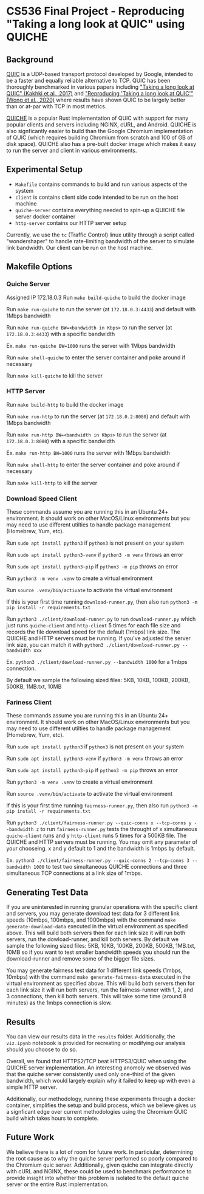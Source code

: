 # CS536 Final Project - Reproducing "Taking a long look at QUIC" using QUICHE

## Background
[QUIC](https://www.chromium.org/quic/) is a UDP-based transport protocol developed by Google, intended to be a faster and equally reliable alternative to TCP. QUIC has been thoroughly benchmarked in various papers including ["Taking a long look at QUIC" (Kakhki et al., 2017)](https://dl.acm.org/doi/pdf/10.1145/3131365.3131368) and ["Reproducing 'Taking a long look at QUIC'" (Wong et al., 2020)](https://reproducingnetworkresearch.wordpress.com/wp-content/uploads/2020/06/wong_tieu.pdf) where results have shown QUIC to be largely better than or at-par with TCP in most metrics. 

[QUICHE](https://github.com/cloudflare/quiche) is a popular Rust implementation of QUIC with support for many popular clients and servers including NGINX, cURL, and Android. QUICHE is also signficantly easier to build than the Google Chromium implementation of QUIC (which requires building Chromium from scratch and 100 of GB of disk space). QUICHE also has a pre-built docker image which makes it easy to run the server and client in various environments.

## Experimental Setup
- `Makefile` contains commands to build and run various aspects of the system
- `client` is contains client side code intended to be run on the host machine
- `quiche-server` contains everything needed to spin-up a QUICHE file server docker container
- `http-server` contains our HTTP server setup

Currently, we use the `tc` (Traffic Control) linux utility through a script called "wondershaper" to handle rate-limiting bandwidth of the server to simulate link bandwidth. Our client can be run on the host machine.

## Makefile Options

### Quiche Server
Assigned IP 172.18.0.3
Run 
```make build-quiche``` 
to build the docker image 

Run
```make run-quiche```
to run the server (at `172.18.0.3:4433`) and default with 1Mbps bandwidth

Run
```make run-quiche BW=<bandwidth in Kbps>```
to run the server (at `172.18.0.3:4433`) with a specific bandwidth

Ex.
```make run-quiche BW=1000```
runs the server with 1Mbps bandwidth

Run
```make shell-quiche```
to enter the server container and poke around if necessary

Run 
```make kill-quiche```
to kill the server

### HTTP Server
Run 
```make build-http``` 
to build the docker image 

Run
```make run-http```
to run the server (at `172.18.0.2:8080`) and default with 1Mbps bandwidth

Run
```make run-http BW=<bandwidth in Kbps>```
to run the server (at `172.18.0.3:8080`) with a specific bandwidth

Ex.
```make run-http BW=1000```
runs the server with 1Mbps bandwidth

Run
```make shell-http```
to enter the server container and poke around if necessary

Run 
```make kill-http```
to kill the server

### Download Speed Client

These commands assume you are running this in an Ubuntu 24+ environment. It should work on other MacOS/Linux environments but you may need to use different utilties to handle package management (Homebrew, Yum, etc).

Run
```sudo apt install python3```
if `python3` is not present on your system

Run
```sudo apt install python3-venv```
if `python3 -m venv` throws an error

Run
```sudo apt install python3-pip```
if `python3 -m pip` throws an error

Run
```python3 -m venv .venv```
to create a virtual environment

Run
```source .venv/bin/activate```
to activate the virtual environment

If this is your first time running `download-runner.py`, then also run 
```python3 -m pip install -r requirements.txt```

Run 
```python3 ./client/download-runner.py```
to run `download-runner.py` which just runs `quiche-client` and `http-client` 5 times for each file size and records the file download speed for the default (1mbps) link size. The QUICHE and HTTP servers must be running. If you've adjusted the server link size, you can match it with 
```python3 ./client/download-runner.py --bandwidth xxx```

Ex.
```python3 ./client/download-runner.py --bandwidth 1000```
for a 1mbps connection.

By default we sample the following sized files: 5KB, 10KB, 100KB, 200KB, 500KB, 1MB.txt, 10MB

### Fariness Client
These commands assume you are running this in an Ubuntu 24+ environment. It should work on other MacOS/Linux environments but you may need to use different utilties to handle package management (Homebrew, Yum, etc).

Run
```sudo apt install python3```
if `python3` is not present on your system

Run
```sudo apt install python3-venv```
if `python3 -m venv` throws an error

Run
```sudo apt install python3-pip```
if `python3 -m pip` throws an error

Run
```python3 -m venv .venv```
to create a virtual environment

Run
```source .venv/bin/activate```
to activate the virtual environment

If this is your first time running `fairness-runner.py`, then also run 
```python3 -m pip install -r requirements.txt```

Run 
```python3 ./client/fairness-runner.py --quic-conns x --tcp-conns y --bandwidth z```
to run `fairness-runner.py` tests the throught of x simultaneous `quiche-client` runs and y `http-client` runs 5 times for a 500KB file. The QUICHE and HTTP servers must be running. You may omit any parameter of your chooseing. x and y default to 1 and the bandwidth is 1mbps by default.

Ex.
```python3 ./client/fairness-runner.py --quic-conns 2 --tcp-conns 3 --bandwidth 1000```
to test two simultaneous QUICHE connections and three simultaneous TCP connections at a link size of 1mbps.

## Generating Test Data
If you are uninterested in running granular operations with the specific client and servers, you may generate download test data for 3 different link speeds (10mbps, 100mbps, and 1000mbps) with the command
```make generate-download-data```
executed in the virtual environment as specified above. This will build both servers then for each link size it will run both servers, run the dowload-runner, and kill both servers. By default we sample the following sized files: 5KB, 10KB, 100KB, 200KB, 500KB, 1MB.txt, 10MB so if you want to test smaller bandwidth speeds you should run the download-runner and remove some of the bigger file sizes. 

You may generate fairness test data for 1 different link speeds (1mbps, 10mbps) with the command
```make generate-fairness-data```
executed in the virtual environment as specified above. This will build both servers then for each link size it will run both servers, run the fairness-runner with 1, 2, and 3 connections, then kill both servers. This will take some time (around 8 minutes) as the 1mbps connection is slow.

## Results
You can view our results data in the `results` folder. Additionally, the `viz.ipynb` notebook is provided for recreating or modifying our analysis should you choose to do so.

Overall, we found that HTTPS2/TCP beat HTTPS3/QUIC when using the QUICHE server implementation. An interesting anomoly we observed was that the quiche server consistently used only one-third of the given bandwidth, which would largely explain why it failed to keep up with even a simple HTTP server.

Additionally, our methodology, running these experiments through a docker container, simplifies the setup and build process, which we believe gives us a signficant edge over current methodologies using the Chromium QUIC build which takes hours to complete.

## Future Work
We believe there is a lot of room for future work. In particiular, determining the root cause as to why the quiche server perfomed so poorly compared to the Chromium quic server. Additionally, given quiche can integrate directly with cURL and NGINX, these could be used to benchmark performance to provide insight into whether this problem is isolated to the default quiche server or the entire Rust implementation.
